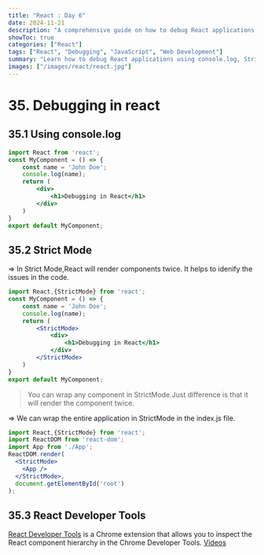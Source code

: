 ```yaml
---
title: "React : Day 6"
date: 2024-11-21
description: "A comprehensive guide on how to debug React applications using various methods including console.log, Strict Mode, and React Developer Tools."
showToc: true
categories: ["React"]
tags: ["React", "Debugging", "JavaScript", "Web Development"]
summary: "Learn how to debug React applications using console.log, Strict Mode, and React Developer Tools."
images: ["/images/react/react.jpg"]
---
```


# 35. Debugging in react
## 35.1 Using console.log
```jsx
import React from 'react';
const MyComponent = () => {
    const name = 'John Doe';
    console.log(name);
    return (
        <div>
            <h1>Debugging in React</h1>
        </div>
    )
}
export default MyComponent;
```

## 35.2 Strict Mode
=> In Strict Mode,React will render components twice. It helps to idenify the issues in the code.
```jsx
import React,{StrictMode} from 'react';
const MyComponent = () => {
    const name = 'John Doe';
    console.log(name);
    return (
        <StrictMode>
            <div>
                <h1>Debugging in React</h1>
            </div>
        </StrictMode>
    )
}
export default MyComponent;
```
> You can wrap any component in StrictMode.Just difference is that it will render the component twice.

=> We can wrap the entire application in StrictMode in the index.js file.
```jsx
import React,{StrictMode} from 'react';
import ReactDOM from 'react-dom';
import App from './App';
ReactDOM.render(
  <StrictMode>
    <App />
  </StrictMode>,
  document.getElementById('root')
);
```

## 35.3 React Developer Tools
[React Developer Tools](https://chrome.google.com/webstore/detail/react-developer-tools/fmkadmapgofadopljbjfkapdkoienihi) is a Chrome extension that allows you to inspect the React component hierarchy in the Chrome Developer Tools.
[Videos](https://www.youtube.com/watch?v=l8knG0BPr-o)

